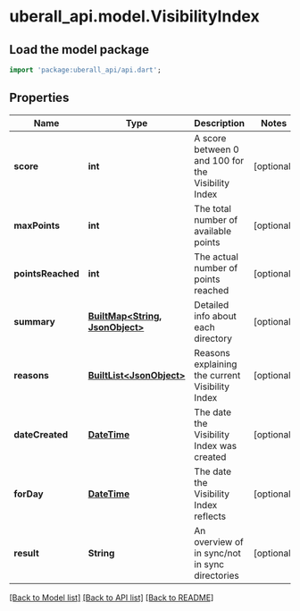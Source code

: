 # uberall_api.model.VisibilityIndex

## Load the model package
```dart
import 'package:uberall_api/api.dart';
```

## Properties
Name | Type | Description | Notes
------------ | ------------- | ------------- | -------------
**score** | **int** | A score between 0 and 100 for the Visibility Index | [optional] 
**maxPoints** | **int** | The total number of available points | [optional] 
**pointsReached** | **int** | The actual number of points reached | [optional] 
**summary** | [**BuiltMap&lt;String, JsonObject&gt;**](JsonObject.md) | Detailed info about each directory | [optional] 
**reasons** | [**BuiltList&lt;JsonObject&gt;**](JsonObject.md) | Reasons explaining the current Visibility Index | [optional] 
**dateCreated** | [**DateTime**](DateTime.md) | The date the Visibility Index was created | [optional] 
**forDay** | [**DateTime**](DateTime.md) | The date the Visibility Index reflects | [optional] 
**result** | **String** | An overview of in sync/not in sync directories | [optional] 

[[Back to Model list]](../README.md#documentation-for-models) [[Back to API list]](../README.md#documentation-for-api-endpoints) [[Back to README]](../README.md)


